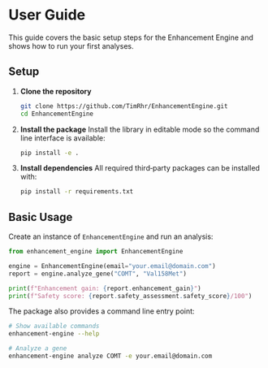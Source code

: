 # User Guide

This guide covers the basic setup steps for the Enhancement Engine and shows how to run your first analyses.

## Setup

1. **Clone the repository**
   ```bash
   git clone https://github.com/TimRhr/EnhancementEngine.git
   cd EnhancementEngine
   ```
2. **Install the package**
   Install the library in editable mode so the command line interface is available:
   ```bash
   pip install -e .
   ```
3. **Install dependencies**
   All required third‑party packages can be installed with:
   ```bash
   pip install -r requirements.txt
   ```

## Basic Usage

Create an instance of `EnhancementEngine` and run an analysis:

```python
from enhancement_engine import EnhancementEngine

engine = EnhancementEngine(email="your.email@domain.com")
report = engine.analyze_gene("COMT", "Val158Met")

print(f"Enhancement gain: {report.enhancement_gain}")
print(f"Safety score: {report.safety_assessment.safety_score}/100")
```

The package also provides a command line entry point:

```bash
# Show available commands
enhancement-engine --help

# Analyze a gene
enhancement-engine analyze COMT -e your.email@domain.com
```
